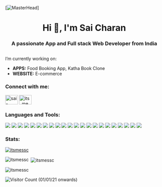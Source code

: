 [![MasterHead](https://as1.ftcdn.net/v2/jpg/08/10/76/00/1000_F_810760082_Vay3xBlC1hDwN5zW7Zvz5oaBT2mZXXo5.jpg)]
<h1 align="center">Hi 👋, I'm Sai Charan</h1>
<h3 align="center">A passionate App and Full stack Web Developer from India</h3>

<p align="left"> <a href="https://twitter.com/" target="blank"><img src="https://img.shields.io/twitter/follow/?logo=twitter&style=for-the-badge" alt="" /></a> </p>

I’m currently working on:
- **APPS:** Food Booking App, Katha Book Clone
- **WEBSITE:** E-commerce

<h3 align="left">Connect with me:</h3>
<p align="left">
  <a href="https://linkedin.com/in/sai-charan-sanganwar-224878259" target="blank"><img align="center" src="https://raw.githubusercontent.com/rahuldkjain/github-profile-readme-generator/master/src/images/icons/Social/linked-in-alt.svg" alt="sai-charan-sanganwar-224878259" height="30" width="40" /></a>
  <a href="https://instagram.com/its_me_ssc" target="blank"><img align="center" src="https://raw.githubusercontent.com/rahuldkjain/github-profile-readme-generator/master/src/images/icons/Social/instagram.svg" alt="its_me_ssc" height="30" width="40" /></a>
<!--   <a href="mailto:ssaicharan2212@gmail.com">
  <img align="left" alt="GMail" width="60-px" src="https://upload.wikimedia.org/wikipedia/commons/7/7e/Gmail_icon_%282020%29.svg" height="30" width="40" />
</a> -->
</p>



<h3 align="left">Languages and Tools:</h3>
<p align="left">
  <img src="https://img.shields.io/badge/c-%2300599C.svg?style=for-the-badge&logo=c&logoColor=white" />
  <img src="https://img.shields.io/badge/c%23-%23239120.svg?style=for-the-badge&logo=csharp&logoColor=white" />
  <img src="https://img.shields.io/badge/dart-%230175C2.svg?style=for-the-badge&logo=dart&logoColor=white" />
  <img src="https://img.shields.io/badge/html5-%23E34F26.svg?style=for-the-badge&logo=html5&logoColor=white" />
  <img src="https://img.shields.io/badge/java-%23ED8B00.svg?style=for-the-badge&logo=openjdk&logoColor=white" />
  <img src="https://img.shields.io/badge/javascript-%23323330.svg?style=for-the-badge&logo=javascript&logoColor=%23F7DF1E" />
  <img src="https://img.shields.io/badge/css3-%231572B6.svg?style=for-the-badge&logo=css3&logoColor=white" />
  <img src="https://img.shields.io/badge/typescript-%23007ACC.svg?style=for-the-badge&logo=typescript&logoColor=white" />
  <img src="https://img.shields.io/badge/python-3670A0?style=for-the-badge&logo=python&logoColor=ffdd54" />
  <img src="https://img.shields.io/badge/MongoDB-%234ea94b.svg?style=for-the-badge&logo=mongodb&logoColor=white" />
  <img src="https://img.shields.io/badge/firebase-%23039BE5.svg?style=for-the-badge&logo=firebase" />
  <img src="https://img.shields.io/badge/vercel-%23000000.svg?style=for-the-badge&logo=vercel&logoColor=white" />
  <img src="https://img.shields.io/badge/Flutter-%2302569B.svg?style=for-the-badge&logo=Flutter&logoColor=white" />
  <img src="https://img.shields.io/badge/javafx-%23FF0000.svg?style=for-the-badge&logo=javafx&logoColor=white" />
  <img src="https://img.shields.io/badge/react-%2320232a.svg?style=for-the-badge&logo=react&logoColor=%2361DAFB" />
  <img src="https://img.shields.io/badge/react_native-%2320232a.svg?style=for-the-badge&logo=react&logoColor=%2361DAFB" />
  <img src="https://img.shields.io/badge/mysql-4479A1.svg?style=for-the-badge&logo=mysql&logoColor=white" />
  <img src="https://img.shields.io/badge/firebase-a08021?style=for-the-badge&logo=firebase&logoColor=ffcd34" />
  <img src="https://img.shields.io/badge/sqlite-%2307405e.svg?style=for-the-badge&logo=sqlite&logoColor=white" />
  <img src="https://img.shields.io/badge/figma-%23F24E1E.svg?style=for-the-badge&logo=figma&logoColor=white" />
  <img src="https://img.shields.io/badge/git-%23F05033.svg?style=for-the-badge&logo=git&logoColor=white" />
  <img src="https://img.shields.io/badge/Microsoft%20SQL%20Server-CC2927?style=for-the-badge&logo=microsoft%20sql%20server&logoColor=white" />
</p>

<h3 align="left">Stats:</h3>
<p align="left"> <a href="https://github.com/ryo-ma/github-profile-trophy"><img src="https://github-profile-trophy.vercel.app/?username=itsmessc" alt="itsmessc" /></a> </p>
<p><img align="left" src="https://github-readme-stats.vercel.app/api/top-langs/?username=itsmessc&layout=compact&hide=html" alt="itsmessc" /></p>

<p>&nbsp;<img align="center" src="https://github-readme-stats.vercel.app/api?username=itsmessc&show_icons=true" alt="itsmessc" /></p>

<p><img align="center" src="https://github-readme-streak-stats.herokuapp.com/?user=itsmessc" alt="itsmessc" /></p>


![Visitor Count (01/01/21 onwards)](https://profile-counter.glitch.me/{istmessc}/count.svg)

